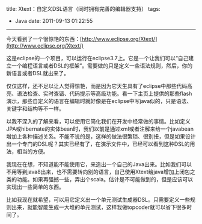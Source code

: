 title: Xtext：自定义DSL语言（同时拥有完善的编辑器支持）
tags:
  - Java
date: 2011-09-13 01:22:55
---

今天看到了一个很惊艳的东西：[http://www.eclipse.org/Xtext/](http://www.eclipse.org/Xtext/)
<p>这是eclipse的一个项目，可以运行在eclipse3.7上。它是一个让我们可以“自己建立一个编程语言或者DSL的框架”。需要做的只是定义一些语法规则，然后，你的新语言或者DSL就出来了。
<p>仅仅这样，还不足以让人觉得惊艳，而是因为它天生具有了eclipse中那些代码高亮、语法检查、实时查错、代码提示等高级功能。看一下主页上提供的那些flash演示，那些自定义的语言在编辑时就好像是在eclipse中写java似的，只是语法、关键字和结构等不一样。
<p>以我不深入的了解来看，可以使用它简化我们在开发中经常做的事情。比如定义JPA或hibernate的实体bean时，我们以前是通过xml或者注解来给一个javabean增加上各种描述关系。不能不说的是，这样的做法很繁琐、很别扭，但是如果设计出一个专门的DSL呢？其实已经有了，在演示文件中，已经可以看到这种DSL的用法，相当的方便。
<p>我现在在想，不知道能不能使用它，来造出一个自己的Java出来。比如我们可以不用等到java8出来，也不需要转向别的语言，自己使用Xtext给java增加上闭包之类的功能。如果再强撼一些，弄出个scala。估计是不可能做到的，但是应该可以实现出一些简单的东西。
<p>比如我现在就希望，可以用它定义出一个单元测试生成器DSL。只需要定义一些规则出来，就能智能生成一大堆的单元测试，这样我做topcoder就可以省下很多时间了。